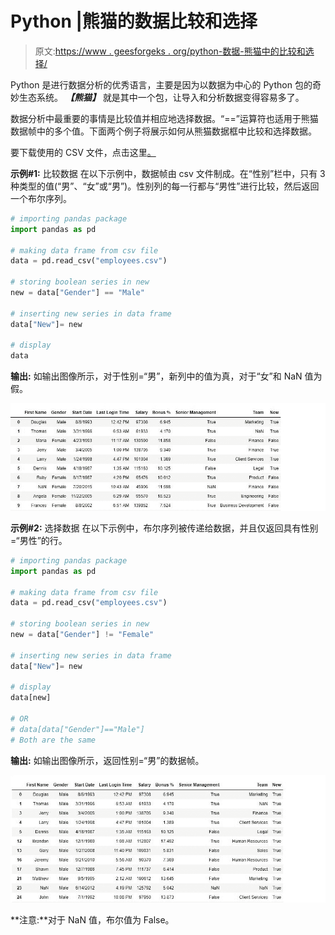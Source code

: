 # Python |熊猫的数据比较和选择

> 原文:[https://www . geesforgeks . org/python-数据-熊猫中的比较和选择/](https://www.geeksforgeeks.org/python-data-comparison-and-selection-in-pandas/)

Python 是进行数据分析的优秀语言，主要是因为以数据为中心的 Python 包的奇妙生态系统。 ***【熊猫】*** 就是其中一个包，让导入和分析数据变得容易多了。

数据分析中最重要的事情是比较值并相应地选择数据。“==”运算符也适用于熊猫数据帧中的多个值。下面两个例子将展示如何从熊猫数据框中比较和选择数据。

要下载使用的 CSV 文件，点击这里[。](https://media.geeksforgeeks.org/wp-content/uploads/employees.csv)

**示例#1:** 比较数据
在以下示例中，数据帧由 csv 文件制成。在“性别”栏中，只有 3 种类型的值(“男”、“女”或“男”)。性别列的每一行都与“男性”进行比较，然后返回一个布尔序列。

```py
# importing pandas package
import pandas as pd

# making data frame from csv file
data = pd.read_csv("employees.csv")

# storing boolean series in new
new = data["Gender"] == "Male"

# inserting new series in data frame
data["New"]= new

# display
data
```

**输出:**
如输出图像所示，对于性别=“男”，新列中的值为真，对于“女”和 NaN 值为假。

![](img/02b262732203dda42a44e071aecc8d6f.png)

**示例#2:** 选择数据
在以下示例中，布尔序列被传递给数据，并且仅返回具有性别=“男性”的行。

```py
# importing pandas package
import pandas as pd

# making data frame from csv file
data = pd.read_csv("employees.csv")

# storing boolean series in new
new = data["Gender"] != "Female"

# inserting new series in data frame
data["New"]= new

# display
data[new]

# OR 
# data[data["Gender"]=="Male"]
# Both are the same
```

**输出:**
如输出图像所示，返回性别=“男”的数据帧。

![](img/1850d6c71951284b52db5164650bfea1.png)

**注意:**对于 NaN 值，布尔值为 False。